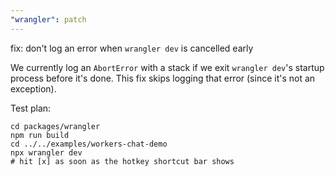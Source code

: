 ```yaml
---
"wrangler": patch
---
```


fix: don't log an error when `wrangler dev` is cancelled early

We currently log an `AbortError` with a stack if we exit `wrangler dev`'s startup process before it's done. This fix skips logging that error (since it's not an exception).

Test plan:

```
cd packages/wrangler
npm run build
cd ../../examples/workers-chat-demo
npx wrangler dev
# hit [x] as soon as the hotkey shortcut bar shows
```
